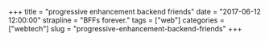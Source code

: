 +++
title = "progressive enhancement backend friends"
date = "2017-06-12 12:00:00"
strapline = "BFFs forever."
tags = ["web"]
categories = ["webtech"]
slug = "progressive-enhancement-backend-friends"
+++

